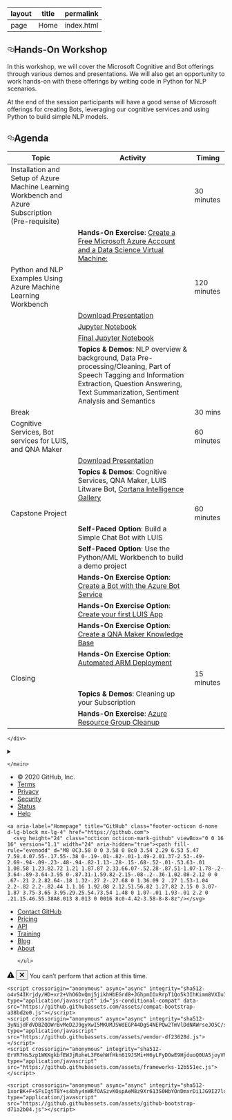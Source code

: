 





<!DOCTYPE html>
<html lang="en">
  <head>
  </head>

  <body class="logged-in env-production page-responsive page-blob">
    
     
  <div id="readme" class="Box-body readme blob js-code-block-container">
    <article class="markdown-body entry-content p-3 p-md-6" itemprop="text"><table data-table-type="yaml-metadata">
  <thead>
  <tr>
  <th>layout</th>
  <th>title</th>
  <th>permalink</th>
  </tr>
  </thead>
  <tbody>
  <tr>
  <td><div>page</div></td>
  <td><div>Home</div></td>
  <td><div>index.html</div></td>
  </tr>
  </tbody>
</table>

<h2><a id="user-content-hands-on-workshop" class="anchor" aria-hidden="true" href="#hands-on-workshop"><svg class="octicon octicon-link" viewBox="0 0 16 16" version="1.1" width="16" height="16" aria-hidden="true"><path fill-rule="evenodd" d="M4 9h1v1H4c-1.5 0-3-1.69-3-3.5S2.55 3 4 3h4c1.45 0 3 1.69 3 3.5 0 1.41-.91 2.72-2 3.25V8.59c.58-.45 1-1.27 1-2.09C10 5.22 8.98 4 8 4H4c-.98 0-2 1.22-2 2.5S3 9 4 9zm9-3h-1v1h1c1 0 2 1.22 2 2.5S13.98 12 13 12H9c-.98 0-2-1.22-2-2.5 0-.83.42-1.64 1-2.09V6.25c-1.09.53-2 1.84-2 3.25C6 11.31 7.55 13 9 13h4c1.45 0 3-1.69 3-3.5S14.5 6 13 6z"></path></svg></a>Hands-On Workshop</h2>
<p>In this workshop, we will cover the Microsoft Cognitive and Bot offerings through various demos and presentations. We will also get an opportunity to work hands-on with these offerings by writing code in Python for NLP scenarios.</p>
<p>At the end of the session participants will have a good sense of Microsoft offerings for creating Bots, leveraging our cognitive services and using Python to build simple NLP models.</p>
<h2><a id="user-content-agenda" class="anchor" aria-hidden="true" href="#agenda"><svg class="octicon octicon-link" viewBox="0 0 16 16" version="1.1" width="16" height="16" aria-hidden="true"><path fill-rule="evenodd" d="M4 9h1v1H4c-1.5 0-3-1.69-3-3.5S2.55 3 4 3h4c1.45 0 3 1.69 3 3.5 0 1.41-.91 2.72-2 3.25V8.59c.58-.45 1-1.27 1-2.09C10 5.22 8.98 4 8 4H4c-.98 0-2 1.22-2 2.5S3 9 4 9zm9-3h-1v1h1c1 0 2 1.22 2 2.5S13.98 12 13 12H9c-.98 0-2-1.22-2-2.5 0-.83.42-1.64 1-2.09V6.25c-1.09.53-2 1.84-2 3.25C6 11.31 7.55 13 9 13h4c1.45 0 3-1.69 3-3.5S14.5 6 13 6z"></path></svg></a>Agenda</h2>
<table>
<thead>
<tr>
<th>Topic</th>
<th>Activity</th>
<th>Timing</th>
</tr>
</thead>
<tbody>
<tr>
<td>Installation and Setup of Azure Machine Learning Workbench and Azure Subscription (Pre-requisite)</td>
<td></td>
<td>30 minutes</td>
</tr>
<tr>
<td></td>
<td><strong>Hands-On Exercise</strong>: <a href="https://azure-immersion.github.io/bot-in-a-day/setup.html" rel="nofollow">Create a Free Microsoft Azure Account and a Data Science Virtual Machine: </a></td>
<td></td>
</tr>
<tr>
<td>Python and NLP Examples Using Azure Machine Learning Workbench</td>
<td></td>
<td>120 minutes</td>
</tr>
<tr>
<td></td>
<td><a href="/azure-immersion/bot-in-a-day/blob/master/assets/presentation-natural_language_processing.pdf">Download Presentation</a></td>
<td></td>
</tr>
<tr>
<td></td>
<td><a href="/azure-immersion/bot-in-a-day/blob/master/assets/notebook-movie_review.ipynb">Jupyter Notebook</a></td>
<td></td>
</tr>
<tr>
<td></td>
<td><a href="/azure-immersion/bot-in-a-day/blob/master/assets/notebook-movie_review_final.ipynb">Final Jupyter Notebook</a></td>
<td></td>
</tr>
<tr>
<td></td>
<td><strong>Topics &amp; Demos</strong>: NLP overview &amp; background, Data Pre-processing/Cleaning, Part of Speech Tagging and Information Extraction, Question Answering, Text Summarization, Sentiment Analysis and Semantics</td>
<td></td>
</tr>
<tr>
<td>Break</td>
<td></td>
<td>30 mins</td>
</tr>
<tr>
<td>Cognitive Services, Bot services for LUIS, and QNA Maker</td>
<td></td>
<td>60 minutes</td>
</tr>
<tr>
<td></td>
<td><a href="/azure-immersion/bot-in-a-day/blob/master/assets/presentation-cognitive_and_bot.pdf">Download Presentation</a></td>
<td></td>
</tr>
<tr>
<td></td>
<td><strong>Topics &amp; Demos</strong>: Cognitive Services, QNA Maker, LUIS Litware Bot, <a href="https://gallery.cortanaintelligence.com/" rel="nofollow">Cortana Intelligence Gallery</a></td>
<td></td>
</tr>
<tr>
<td>Capstone Project</td>
<td></td>
<td>60 minutes</td>
</tr>
<tr>
<td></td>
<td><strong>Self-Paced Option</strong>: Build a Simple Chat Bot with LUIS</td>
<td></td>
</tr>
<tr>
<td></td>
<td><strong>Self-Paced Option</strong>: Use the Python/AML Workbench to build a demo project</td>
<td></td>
</tr>
<tr>
<td></td>
<td><strong>Hands-On Exercise Option</strong>: <a href="https://azure-immersion.github.io/bot-in-a-day/bot.html" rel="nofollow">Create a Bot with the Azure Bot Service</a></td>
<td></td>
</tr>
<tr>
<td></td>
<td><strong>Hands-On Exercise Option</strong>: <a href="https://azure-immersion.github.io/bot-in-a-day/luis.html" rel="nofollow">Create your first LUIS App</a></td>
<td></td>
</tr>
<tr>
<td></td>
<td><strong>Hands-On Exercise Option</strong>: <a href="https://azure-immersion.github.io/bot-in-a-day/qna.html" rel="nofollow">Create a QNA Maker Knowledge Base</a></td>
<td></td>
</tr>
<tr>
<td></td>
<td><strong>Hands-On Exercise Option</strong>: <a href="https://azure-immersion.github.io/bot-in-a-day/arm.html" rel="nofollow">Automated ARM Deployment</a></td>
<td></td>
</tr>
<tr>
<td>Closing</td>
<td></td>
<td>15 minutes</td>
</tr>
<tr>
<td></td>
<td><strong>Topics &amp; Demos</strong>: Cleaning up your Subscription</td>
<td></td>
</tr>
<tr>
<td></td>
<td><strong>Hands-On Exercise</strong>: <a href="https://azure-immersion.github.io/bot-in-a-day/cleanup.html" rel="nofollow">Azure Resource Group Cleanup</a></td>
<td></td>
</tr>
</tbody>
</table>
</article>
  </div>

    </div>

  

  <details class="details-reset details-overlay details-overlay-dark">
    <summary data-hotkey="l" aria-label="Jump to line"></summary>
    <details-dialog class="Box Box--overlay d-flex flex-column anim-fade-in fast linejump" aria-label="Jump to line">
      <!-- '"` --><!-- </textarea></xmp> --></option></form><form class="js-jump-to-line-form Box-body d-flex" action="" accept-charset="UTF-8" method="get">
        <input class="form-control flex-auto mr-3 linejump-input js-jump-to-line-field" type="text" placeholder="Jump to line&hellip;" aria-label="Jump to line" autofocus>
        <button type="submit" class="btn" data-close-dialog>Go</button>
</form>    </details-dialog>
  </details>



  </div>
</div>

    </main>
  </div>
  

  </div>

        
<div class="footer container-lg width-full p-responsive" role="contentinfo">
  <div class="position-relative d-flex flex-row-reverse flex-lg-row flex-wrap flex-lg-nowrap flex-justify-center flex-lg-justify-between pt-6 pb-2 mt-6 f6 text-gray border-top border-gray-light ">
    <ul class="list-style-none d-flex flex-wrap col-12 col-lg-5 flex-justify-center flex-lg-justify-between mb-2 mb-lg-0">
      <li class="mr-3 mr-lg-0">&copy; 2020 GitHub, Inc.</li>
        <li class="mr-3 mr-lg-0"><a data-ga-click="Footer, go to terms, text:terms" href="https://github.com/site/terms">Terms</a></li>
        <li class="mr-3 mr-lg-0"><a data-ga-click="Footer, go to privacy, text:privacy" href="https://github.com/site/privacy">Privacy</a></li>
        <li class="mr-3 mr-lg-0"><a data-ga-click="Footer, go to security, text:security" href="https://github.com/security">Security</a></li>
        <li class="mr-3 mr-lg-0"><a href="https://githubstatus.com/" data-ga-click="Footer, go to status, text:status">Status</a></li>
        <li><a data-ga-click="Footer, go to help, text:help" href="https://help.github.com">Help</a></li>
    </ul>

    <a aria-label="Homepage" title="GitHub" class="footer-octicon d-none d-lg-block mx-lg-4" href="https://github.com">
      <svg height="24" class="octicon octicon-mark-github" viewBox="0 0 16 16" version="1.1" width="24" aria-hidden="true"><path fill-rule="evenodd" d="M8 0C3.58 0 0 3.58 0 8c0 3.54 2.29 6.53 5.47 7.59.4.07.55-.17.55-.38 0-.19-.01-.82-.01-1.49-2.01.37-2.53-.49-2.69-.94-.09-.23-.48-.94-.82-1.13-.28-.15-.68-.52-.01-.53.63-.01 1.08.58 1.23.82.72 1.21 1.87.87 2.33.66.07-.52.28-.87.51-1.07-1.78-.2-3.64-.89-3.64-3.95 0-.87.31-1.59.82-2.15-.08-.2-.36-1.02.08-2.12 0 0 .67-.21 2.2.82.64-.18 1.32-.27 2-.27.68 0 1.36.09 2 .27 1.53-1.04 2.2-.82 2.2-.82.44 1.1.16 1.92.08 2.12.51.56.82 1.27.82 2.15 0 3.07-1.87 3.75-3.65 3.95.29.25.54.73.54 1.48 0 1.07-.01 1.93-.01 2.2 0 .21.15.46.55.38A8.013 8.013 0 0016 8c0-4.42-3.58-8-8-8z"/></svg>
</a>
   <ul class="list-style-none d-flex flex-wrap col-12 col-lg-5 flex-justify-center flex-lg-justify-between mb-2 mb-lg-0">
        <li class="mr-3 mr-lg-0"><a data-ga-click="Footer, go to contact, text:contact" href="https://github.com/contact">Contact GitHub</a></li>
        <li class="mr-3 mr-lg-0"><a href="https://github.com/pricing" data-ga-click="Footer, go to Pricing, text:Pricing">Pricing</a></li>
      <li class="mr-3 mr-lg-0"><a href="https://developer.github.com" data-ga-click="Footer, go to api, text:api">API</a></li>
      <li class="mr-3 mr-lg-0"><a href="https://training.github.com" data-ga-click="Footer, go to training, text:training">Training</a></li>
        <li class="mr-3 mr-lg-0"><a href="https://github.blog" data-ga-click="Footer, go to blog, text:blog">Blog</a></li>
        <li><a data-ga-click="Footer, go to about, text:about" href="https://github.com/about">About</a></li>

    </ul>
  </div>
  <div class="d-flex flex-justify-center pb-6">
    <span class="f6 text-gray-light"></span>
  </div>
</div>



  <div id="ajax-error-message" class="ajax-error-message flash flash-error">
    <svg class="octicon octicon-alert" viewBox="0 0 16 16" version="1.1" width="16" height="16" aria-hidden="true"><path fill-rule="evenodd" d="M8.893 1.5c-.183-.31-.52-.5-.887-.5s-.703.19-.886.5L.138 13.499a.98.98 0 000 1.001c.193.31.53.501.886.501h13.964c.367 0 .704-.19.877-.5a1.03 1.03 0 00.01-1.002L8.893 1.5zm.133 11.497H6.987v-2.003h2.039v2.003zm0-3.004H6.987V5.987h2.039v4.006z"/></svg>
    <button type="button" class="flash-close js-ajax-error-dismiss" aria-label="Dismiss error">
      <svg class="octicon octicon-x" viewBox="0 0 12 16" version="1.1" width="12" height="16" aria-hidden="true"><path fill-rule="evenodd" d="M7.48 8l3.75 3.75-1.48 1.48L6 9.48l-3.75 3.75-1.48-1.48L4.52 8 .77 4.25l1.48-1.48L6 6.52l3.75-3.75 1.48 1.48L7.48 8z"/></svg>
    </button>
    You can’t perform that action at this time.
  </div>


    <script crossorigin="anonymous" async="async" integrity="sha512-o4vS4IKrjdy/HD+xr2+VhO6DxQmj5jikhHbEGrd8+JGhpmIOxRrpT1Qo5k3IhKimm8VXIu3pyYejLtOAkm+OsQ==" type="application/javascript" id="js-conditional-compat" data-src="https://github.githubassets.com/assets/compat-bootstrap-a38bd2e0.js"></script>
    <script crossorigin="anonymous" async="async" integrity="sha512-3yNijdFdVDBZQDWrBvMeD2J9gyXwI5MKUMJSWdEGP44DgS4NEPQw2TmVlDdNAWrseJO5C/sXBSTrL24DvGMDJw==" type="application/javascript" src="https://github.githubassets.com/assets/vendor-df23628d.js"></script>
    <script crossorigin="anonymous" integrity="sha512-ErVR7Hs5zp1WKKgkbfEWJjRoheL3F6ehWfHkn619JSMi+H6yLFyDOwE9HjduoQ0UA5joyVRN58NQjql/GtMa4g==" type="application/javascript" src="https://github.githubassets.com/assets/frameworks-12b551ec.js"></script>
    
    <script crossorigin="anonymous" async="async" integrity="sha512-1xorBK+F+SFsIgtT8Y+s4bhy4nWRfOASzvKOspAeM8z9Xr613S0HbYOnDmxrDi1JG9I27lonJnMG+JrRTbY2YQ==" type="application/javascript" src="https://github.githubassets.com/assets/github-bootstrap-d71a2b04.js"></script>
    
    
    
  <div class="js-stale-session-flash flash flash-warn flash-banner" hidden
    >
    <svg class="octicon octicon-alert" viewBox="0 0 16 16" version="1.1" width="16" height="16" aria-hidden="true"><path fill-rule="evenodd" d="M8.893 1.5c-.183-.31-.52-.5-.887-.5s-.703.19-.886.5L.138 13.499a.98.98 0 000 1.001c.193.31.53.501.886.501h13.964c.367 0 .704-.19.877-.5a1.03 1.03 0 00.01-1.002L8.893 1.5zm.133 11.497H6.987v-2.003h2.039v2.003zm0-3.004H6.987V5.987h2.039v4.006z"/></svg>
    <span class="js-stale-session-flash-signed-in" hidden>You signed in with another tab or window. <a href="">Reload</a> to refresh your session.</span>
    <span class="js-stale-session-flash-signed-out" hidden>You signed out in another tab or window. <a href="">Reload</a> to refresh your session.</span>
  </div>
  <template id="site-details-dialog">
  <details class="details-reset details-overlay details-overlay-dark lh-default text-gray-dark hx_rsm" open>
    <summary role="button" aria-label="Close dialog"></summary>
    <details-dialog class="Box Box--overlay d-flex flex-column anim-fade-in fast hx_rsm-dialog hx_rsm-modal">
      <button class="Box-btn-octicon m-0 btn-octicon position-absolute right-0 top-0" type="button" aria-label="Close dialog" data-close-dialog>
        <svg class="octicon octicon-x" viewBox="0 0 12 16" version="1.1" width="12" height="16" aria-hidden="true"><path fill-rule="evenodd" d="M7.48 8l3.75 3.75-1.48 1.48L6 9.48l-3.75 3.75-1.48-1.48L4.52 8 .77 4.25l1.48-1.48L6 6.52l3.75-3.75 1.48 1.48L7.48 8z"/></svg>
      </button>
      <div class="octocat-spinner my-6 js-details-dialog-spinner"></div>
    </details-dialog>
  </details>
</template>

  <div class="Popover js-hovercard-content position-absolute" style="display: none; outline: none;" tabindex="0">
  <div class="Popover-message Popover-message--bottom-left Popover-message--large Box box-shadow-large" style="width:360px;">
  </div>
</div>

  <div aria-live="polite" class="js-global-screen-reader-notice sr-only"></div>

  </body>
</html>

